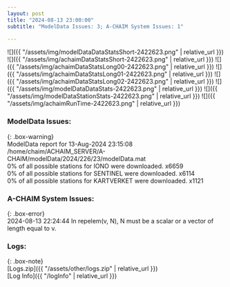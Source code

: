 ```yaml
---
layout: post
title: "2024-08-13 23:00:00"
subtitle: "ModelData Issues: 3; A-CHAIM System Issues: 1"

---
```


![]({{ "/assets/img/modelDataDataStatsShort-2422623.png" | relative_url }})
![]({{ "/assets/img/achaimDataStatsShort-2422623.png" | relative_url }})
![]({{ "/assets/img/achaimDataStatsLong00-2422623.png" | relative_url }})
![]({{ "/assets/img/achaimDataStatsLong01-2422623.png" | relative_url }})
![]({{ "/assets/img/achaimDataStatsLong02-2422623.png" | relative_url }})
![]({{ "/assets/img/modelDataDataStats-2422623.png" | relative_url }})
![]({{ "/assets/img/modelDataStationStats-2422623.png" | relative_url }})
![]({{ "/assets/img/achaimRunTime-2422623.png" | relative_url }})


### ModelData Issues:  
  
{: .box-warning}  
 ModelData report for 13-Aug-2024 23:15:08   
 /home/chaim/ACHAIM_SERVER/A-CHAIM/modelData/2024/226/23/modelData.mat   
 0% of all possible stations for IONO were downloaded. x6659   
 0% of all possible stations for SENTINEL were downloaded. x6114   
 0% of all possible stations for KARTVERKET were downloaded. x1121   
  
### A-CHAIM System Issues:  
  
{: .box-error}  
2024-08-13 22:24:44 In repelem(v, N), N must be a scalar or a vector of length equal to v.  

### Logs:  
  
{: .box-note}  
[Logs.zip]({{ "/assets/other/logs.zip" | relative_url }})  
[Log Info]({{ "/logInfo" | relative_url }})  
